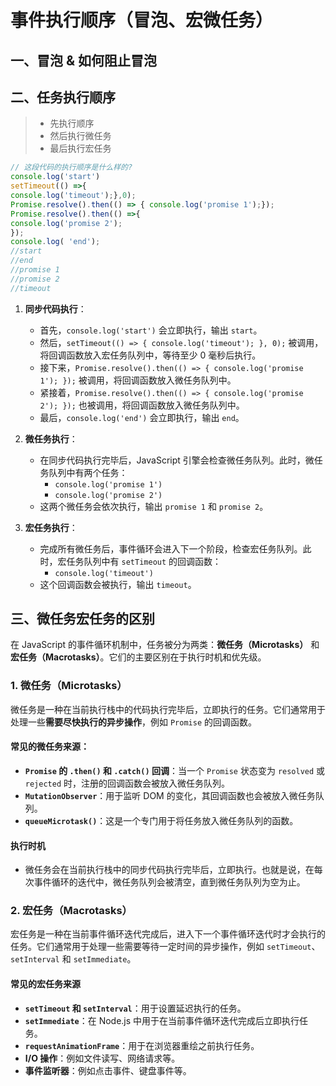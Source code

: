 # 事件执行顺序（冒泡、宏微任务）

## 一、冒泡 & 如何阻止冒泡


## 二、任务执行顺序
>- 先执行顺序
>- 然后执行微任务
>- 最后执行宏任务
```js
// 这段代码的执行顺序是什么样的?
console.log('start')
setTimeout(() =>{
console.log('timeout');},0);
Promise.resolve().then(() => { console.log('promise 1');});
Promise.resolve().then(() =>{
console.log('promise 2');
});
console.log( 'end');
//start
//end
//promise 1
//promise 2
//timeout
```

1.  **同步代码执行**：
    
    -   首先，`console.log('start')` 会立即执行，输出 `start`。
    -   然后，`setTimeout(() => { console.log('timeout'); }, 0);` 被调用，将回调函数放入宏任务队列中，等待至少 0 毫秒后执行。
    -   接下来，`Promise.resolve().then(() => { console.log('promise 1'); });` 被调用，将回调函数放入微任务队列中。
    -   紧接着，`Promise.resolve().then(() => { console.log('promise 2'); });` 也被调用，将回调函数放入微任务队列中。
    -   最后，`console.log('end')` 会立即执行，输出 `end`。
2.  **微任务执行**：
    -   在同步代码执行完毕后，JavaScript 引擎会检查微任务队列。此时，微任务队列中有两个任务：
        -   `console.log('promise 1')`
        -   `console.log('promise 2')`
    -   这两个微任务会依次执行，输出 `promise 1` 和 `promise 2`。
3.  **宏任务执行**：
    -   完成所有微任务后，事件循环会进入下一个阶段，检查宏任务队列。此时，宏任务队列中有 `setTimeout` 的回调函数：
        -   `console.log('timeout')`
    -   这个回调函数会被执行，输出 `timeout`。

## 三、微任务宏任务的区别
在 JavaScript 的事件循环机制中，任务被分为两类：**微任务（Microtasks）** 和 **宏任务（Macrotasks）**。它们的主要区别在于执行时机和优先级。

### **1. 微任务（Microtasks）**

微任务是一种在当前执行栈中的代码执行完毕后，立即执行的任务。它们通常用于处理一些**需要尽快执行的异步操作**，例如 `Promise` 的回调函数。

#### **常见的微任务来源：**
-   **`Promise` 的 `.then()` 和 `.catch()` 回调**：当一个 `Promise` 状态变为 `resolved` 或 `rejected` 时，注册的回调函数会被放入微任务队列。
-   **`MutationObserver`**：用于监听 DOM 的变化，其回调函数也会被放入微任务队列。
-   **`queueMicrotask()`**：这是一个专门用于将任务放入微任务队列的函数。

#### **执行时机**
-   微任务会在当前执行栈中的同步代码执行完毕后，立即执行。也就是说，在每次事件循环的迭代中，微任务队列会被清空，直到微任务队列为空为止。
    
### **2. 宏任务（Macrotasks）**
宏任务是一种在当前事件循环迭代完成后，进入下一个事件循环迭代时才会执行的任务。它们通常用于处理一些需要等待一定时间的异步操作，例如 `setTimeout`、`setInterval` 和 `setImmediate`。

#### **常见的宏任务来源**
-   **`setTimeout` 和 `setInterval`**：用于设置延迟执行的任务。
-   **`setImmediate`**：在 Node.js 中用于在当前事件循环迭代完成后立即执行任务。
-   **`requestAnimationFrame`**：用于在浏览器重绘之前执行任务。
-   **I/O 操作**：例如文件读写、网络请求等。
-   **事件监听器**：例如点击事件、键盘事件等。
<!--stackedit_data:
eyJoaXN0b3J5IjpbLTE5NDM3NjIyNiwxOTc4NTUwMjk3XX0=
-->
